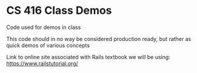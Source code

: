 # CS 416 Class Demos
Code used for demos in class

This code should in no way be considered production ready, but rather as quick demos of various concepts


Link to online site associated with Rails textbook we will be using:
https://www.railstutorial.org/
